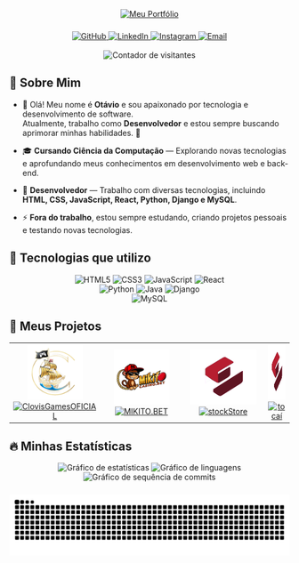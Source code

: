 <div align="center">
  <a href="https://tavinscapi.github.io/portfolio/" target="_blank">
    <img src="https://github.com/TavinScapi/Imagens/blob/main/Design%20sem%20nome.gif" alt="Meu Portfólio" />
  </a>
</div>


###

<div align="center">  
  <!-- Redes Sociais -->
  <a href="https://github.com/TavinScapi" target="_blank">
    <img src="https://img.shields.io/badge/GitHub-000?style=for-the-badge&logo=github&logoColor=white" alt="GitHub">
  </a>
  
  <a href="https://www.linkedin.com/in/seu-perfil" target="_blank">
    <img src="https://img.shields.io/badge/LinkedIn-0077B5?style=for-the-badge&logo=linkedin&logoColor=white" alt="LinkedIn">
  </a>

<a href="https://instagram.com/seu-perfil" target="_blank">
  <img src="https://img.shields.io/badge/Instagram-E4405F?style=for-the-badge&logo=instagram&logoColor=white" alt="Instagram">
</a>


  <a href="mailto:seu-email@gmail.com">
    <img src="https://img.shields.io/badge/Email-D14836?style=for-the-badge&logo=gmail&logoColor=white" alt="Email">
  </a>
  <br><br>
  <img src="https://visitor-badge.laobi.icu/badge?page_id=TavinScapi.TavinScapi&" alt="Contador de visitantes" />

</div>





## 📕 Sobre Mim

- 👋 Olá! Meu nome é **Otávio** e sou apaixonado por tecnologia e desenvolvimento de software.  
­­      Atualmente, trabalho como **Desenvolvedor** e estou sempre buscando aprimorar minhas habilidades. 🚀

- 🎓 **Cursando Ciência da Computação** — Explorando novas tecnologias e aprofundando meus conhecimentos em desenvolvimento web e back-end.  

- 💼 **Desenvolvedor** — Trabalho com diversas tecnologias, incluindo **HTML, CSS, JavaScript, React, Python, Django e MySQL**.  

- ⚡ **Fora do trabalho**, estou sempre estudando, criando projetos pessoais e testando novas tecnologias.  


## 🚀 Tecnologias que utilizo  

<div align="center">
  <!-- Front-end -->
  <img src="https://cdn.jsdelivr.net/gh/devicons/devicon/icons/html5/html5-original.svg" height="50" title="HTML5" />
  <img src="https://cdn.jsdelivr.net/gh/devicons/devicon/icons/css3/css3-original.svg" height="50" title="CSS3" />
  <img src="https://cdn.jsdelivr.net/gh/devicons/devicon/icons/javascript/javascript-original.svg" height="50" title="JavaScript" />
  <img src="https://cdn.jsdelivr.net/gh/devicons/devicon/icons/react/react-original.svg" height="50" title="React" />
  
  <br>

  <!-- Back-end -->
  <img src="https://cdn.jsdelivr.net/gh/devicons/devicon/icons/python/python-original.svg" height="50" title="Python" />
  <img src="https://cdn.jsdelivr.net/gh/devicons/devicon/icons/java/java-original.svg" height="50" title="Java" />
  <img src="https://cdn.jsdelivr.net/gh/devicons/devicon/icons/django/django-plain.svg" height="50" title="Django" />
  
  <br>

  <!-- Banco de Dados -->
  <img src="https://cdn.jsdelivr.net/gh/devicons/devicon/icons/mysql/mysql-original.svg" height="50" title="MySQL" />
</div>


## 🚀 Meus Projetos

<table align="center">
  <tr>
    <td align="center" width="33%">
      <a href="https://github.com/TavinScapi/ClovisGamesOFICIAL.git">
        <img src="https://github.com/TavinScapi/Imagens/blob/main/LOGO_CLOVISGAMES.png?raw=true" height="100" alt="ClovisGamesOFICIAL" />
      </a>
      <br>
      <a href="https://github.com/TavinScapi/ClovisGamesOFICIAL.git">
        <img src="https://github-readme-stats.vercel.app/api/pin/?username=TavinScapi&repo=ClovisGamesOFICIAL&theme=dark&hide_border=true" alt="ClovisGamesOFICIAL" />
      </a>
    </td>
    <td align="center" width="33%">
      <a href="https://github.com/TavinScapi/MIKITO.BET.git">
        <img src="https://github.com/TavinScapi/Imagens/blob/main/logo-removebg-preview.png?raw=true" height="100" alt="MIKITO.BET" />
      </a>
      <br>
      <a href="https://github.com/TavinScapi/MIKITO.BET.git">
        <img src="https://github-readme-stats.vercel.app/api/pin/?username=TavinScapi&repo=MIKITO.BET&theme=dark&hide_border=true" alt="MIKITO.BET" />
      </a>
    </td>
    <td align="center" width="33%">
      <a href="https://github.com/TavinScapi/stockStore.git">
        <img src="https://github.com/TavinScapi/Imagens/blob/main/logoBOM.png?raw=true" height="100" alt="stockStore" />
      </a>
      <br>
      <a href="https://github.com/TavinScapi/stockStore.git">
        <img src="https://github-readme-stats.vercel.app/api/pin/?username=TavinScapi&repo=stockStore&theme=dark&hide_border=true" alt="stockStore" />
      </a>
    </td>
    <td align="center" width="33%">
      <a href="https://github.com/TavinScapi/Tocai.git">
        <img src="https://github.com/TavinScapi/Imagens/blob/main/logoBOM.png?raw=true" height="100" alt="stockStore" />
      </a>
      <br>
      <a href="https://github.com/TavinScapi/Tocai.git">
        <img src="https://github-readme-stats.vercel.app/api/pin/?username=TavinScapi&repo=stockStore&theme=dark&hide_border=true" alt="tocaí" />
      </a>
    </td>
  </tr>
</table>



## 🔥 Minhas Estatísticas

<div align="center">
  <img src="https://github-readme-stats.vercel.app/api?username=TavinScapi&hide_title=false&hide_rank=false&show_icons=true&include_all_commits=true&count_private=true&disable_animations=false&theme=dark&locale=pt-br&hide_border=false&order=1" height="150" alt="Gráfico de estatísticas" />
  <img src="https://github-readme-stats.vercel.app/api/top-langs?username=TavinScapi&locale=pt-br&hide_title=false&layout=compact&card_width=320&langs_count=5&theme=dark&hide_border=false&order=2" height="150" alt="Gráfico de linguagens" />
  <img src="https://streak-stats.demolab.com?user=TavinScapi&locale=pt-br&mode=daily&theme=dark&hide_border=false&border_radius=5&order=3" height="150" alt="Gráfico de sequência de commits"  />
</div>


###

<img src="https://raw.githubusercontent.com/TavinScapi/TavinScapi/output/snake.svg" alt="Animação Snake" />

###
